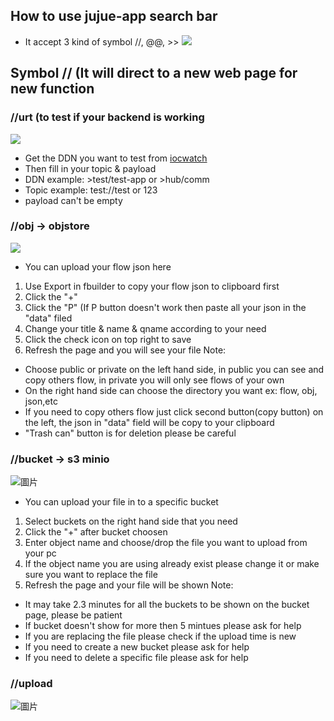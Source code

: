 ## How to use jujue-app search bar
* It accept 3 kind of symbol //, @@, >>
![](https://i.imgur.com/e1xV56s.png)
## Symbol //  (It will direct to a new web page for new function
### //urt (to test if your backend is working
![](https://i.imgur.com/CIHZyif.png)
* Get the DDN you want to test from [iocwatch](https://iocwatch.ypcloud.com)
* Then fill in your topic & payload 
* DDN example: >test/test-app or >hub/comm
* Topic example: test://test or 123
* payload can't be empty
### //obj -> objstore 
![](https://i.imgur.com/F936A1K.png)
* You can upload your flow json here
1. Use Export in fbuilder to copy your flow json to clipboard first 
2. Click the "+"
3. Click the "P" (If P button doesn't work then paste all your json in the "data" filed
4. Change your title & name & qname according to your need
5. Click the check icon on top right to save
6. Refresh the page and you will see your file
Note:
* Choose public or private on the left hand side, in public you can see and copy others flow, in private you will only see flows of your own
* On the right hand side can choose the directory you want ex: flow, obj, json,etc
* If you need to copy others flow just click second button(copy button) on the left, the json in "data" field will be copy to your clipboard
* "Trash can" button is for deletion please be careful
### //bucket -> s3 minio
![圖片](https://user-images.githubusercontent.com/77911816/174707920-23cb9a8d-85dd-41aa-9d16-93702a24c775.png)
* You can upload your file in to a specific bucket
1. Select buckets on the right hand side that you need
2. Click the "+" after bucket choosen
3. Enter object name and choose/drop the file you want to upload from your pc
4. If the object name you are using already exist please change it or make sure you want to replace the file
5. Refresh the page and your file will be shown 
Note:
* It may take 2.3 minutes for all the buckets to be shown on the bucket page, please be patient
* If bucket doesn't show for more then 5 mintues please ask for help
* If you are replacing the file please check if the upload time is new
* If you need to create a new bucket please ask for help
* If you need to delete a specific file please ask for help
### //upload
![圖片](https://user-images.githubusercontent.com/77911816/174707999-0e45a0c0-44ef-4ca4-8257-19cde2a00732.png)

